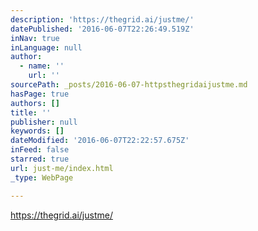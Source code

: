 ```yaml
---
description: 'https://thegrid.ai/justme/'
datePublished: '2016-06-07T22:26:49.519Z'
inNav: true
inLanguage: null
author:
  - name: ''
    url: ''
sourcePath: _posts/2016-06-07-httpsthegridaijustme.md
hasPage: true
authors: []
title: ''
publisher: null
keywords: []
dateModified: '2016-06-07T22:22:57.675Z'
inFeed: false
starred: true
url: just-me/index.html
_type: WebPage

---
```

https://thegrid.ai/justme/